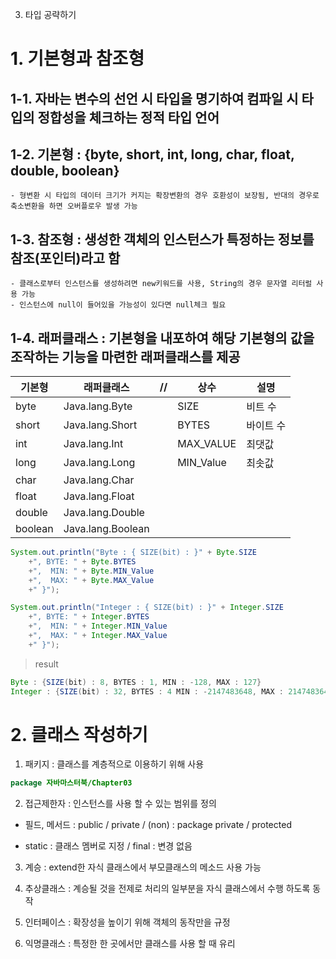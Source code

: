 3. 타입 공략하기

# 1. 기본형과 참조형

## 1-1. 자바는 변수의 선언 시 타입을 명기하여 컴파일 시 타입의 정합성을 체크하는 정적 타입 언어

## 1-2. 기본형 : {byte, short, int, long, char, float, double, boolean}

    - 형변환 시 타입의 데이터 크기가 커지는 확장변환의 경우 호환성이 보장됨, 반대의 경우로 축소변환을 하면 오버플로우 발생 가능

## 1-3. 참조형 : 생성한 객체의 인스턴스가 특정하는 정보를 참조(포인터)라고 함

    - 클래스로부터 인스턴스를 생성하려면 new키워드를 사용, String의 경우 문자열 리터럴 사용 가능
    - 인스턴스에 null이 들어있을 가능성이 있다면 null체크 필요

## 1-4. 래퍼클래스 : 기본형을 내포하여 해당 기본형의 값을 조작하는 기능을 마련한 래퍼클래스를 제공

|기본형|래퍼클래스|//|상수|설명|
|-|-|-|-|-|
|byte|Java.lang.Byte||SIZE|비트 수|
|short|Java.lang.Short||BYTES|바이트 수|
|int|Java.lang.Int||MAX_VALUE|최댓값|
|long|Java.lang.Long||MIN_Value|최솟값|
|char|Java.lang.Char|
|float|Java.lang.Float|
|double|Java.lang.Double|
|boolean|Java.lang.Boolean|


```java
System.out.println("Byte : { SIZE(bit) : }" + Byte.SIZE
    +", BYTE: " + Byte.BYTES
    +",  MIN: " + Byte.MIN_Value
    +",  MAX: " + Byte.MAX_Value
    +" }");

System.out.println("Integer : { SIZE(bit) : }" + Integer.SIZE
    +", BYTE: " + Integer.BYTES
    +",  MIN: " + Integer.MIN_Value
    +",  MAX: " + Integer.MAX_Value
    +" }");
```
>result
```java
Byte : {SIZE(bit) : 8, BYTES : 1, MIN : -128, MAX : 127}
Integer : {SIZE(bit) : 32, BYTES : 4 MIN : -2147483648, MAX : 2147483647}
```

# 2. 클래스 작성하기

1. 패키지 : 클래스를 계층적으로 이용하기 위해 사용
```java
package 자바마스터북/Chapter03
```

2. 접근제한자 : 인스턴스를 사용 할 수 있는 범위를 정의

- 필드, 메서드 : public / private / (non) : package private / protected

- static : 클래스 멤버로 지정 / final : 변경 없음

3. 계승 : extend한 자식 클래스에서 부모클래스의 메소드 사용 가능

4. 추상클래스 : 계승될 것을 전제로 처리의 일부분을 자식 클래스에서 수행 하도록 동작

5. 인터페이스 : 확장성을 높이기 위해 객체의 동작만을 규정

6. 익명클래스 : 특정한 한 곳에서만 클래스를 사용 할 때 유리

